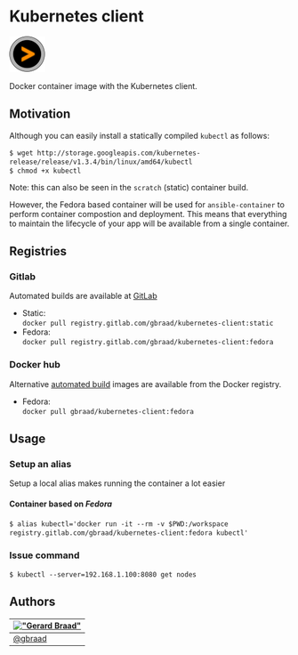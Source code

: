 Kubernetes client
=================

!["Prompt"](https://raw.githubusercontent.com/gbraad/assets/gh-pages/icons/prompt-icon-64.png)


Docker container image with the Kubernetes client.




Motivation
----------

Although you can easily install a statically compiled `kubectl` as follows:

```
$ wget http://storage.googleapis.com/kubernetes-release/release/v1.3.4/bin/linux/amd64/kubectl
$ chmod +x kubectl
```

Note: this can also be seen in the `scratch` (static) container build.

However, the Fedora based container will be used for `ansible-container` to perform
container compostion and deployment. This means that everything to maintain the lifecycle
of your app will be available from a single container.


Registries
----------

### Gitlab

Automated builds are available at [GitLab](https://gitlab.com/gbraad/kubernetes-client)

  * Static:  
    `docker pull registry.gitlab.com/gbraad/kubernetes-client:static`
  * Fedora:  
    `docker pull registry.gitlab.com/gbraad/kubernetes-client:fedora`


### Docker hub

Alternative [automated build](https://hub.docker.com/r/gbraad/kubernetes-client/) images
are available from the Docker registry.

  * Fedora:  
    `docker pull gbraad/kubernetes-client:fedora`


Usage
-----


### Setup an alias

Setup a local alias makes running the container a lot easier


#### Container based on _Fedora_

```
$ alias kubectl='docker run -it --rm -v $PWD:/workspace registry.gitlab.com/gbraad/kubernetes-client:fedora kubectl'
```


### Issue command

```
$ kubectl --server=192.168.1.100:8080 get nodes
```


Authors
-------

| [!["Gerard Braad"](http://gravatar.com/avatar/e466994eea3c2a1672564e45aca844d0.png?s=60)](http://gbraad.nl "Gerard Braad <me@gbraad.nl>") |
|---|
| [@gbraad](https://twitter.com/gbraad) |

